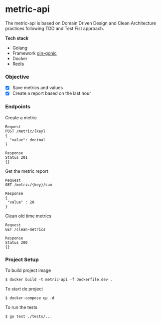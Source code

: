 # metric-api

The metric-api is based on Domain Driven Design and Clean Architecture practices following TDD and Test Fist approach.


**Tech stack**

- Golang
- Framework [gin-gonic](https://github.com/gin-gonic/gin)
- Docker
- Redis



### Objective

- [X] Save metrics and values 
- [X] Create a report based on the last hour

### Endpoints


Create a metric
```
Request
POST /metric/{key}
{
  "value": decimal
}

Response
Status 201
{}
```
 
 Get the metric report
 ```
 Request
GET /metric/{key}/sum

Response
{
  "value" : 20
}
```

Clean old time metrics
 ```
 Request
GET /clean-metrics

Response
Status 200
{}
```

### Project Setup

To build project image

 `$ docker build -t metric-api -f Dockerfile.dev .`
 
To start de project

`$ docker-compose up -d`

To run the tests

`$ go test ./tests/...`
